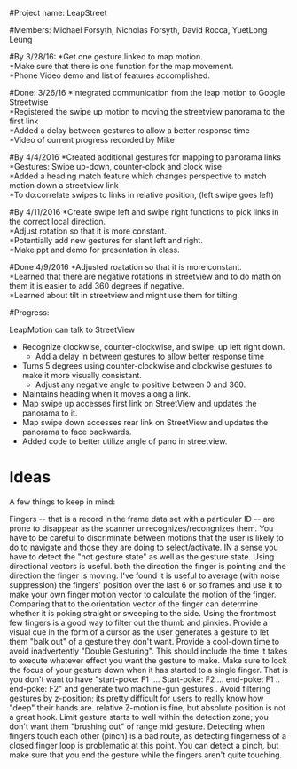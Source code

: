 #Project name: LeapStreet

#Members: 
Michael Forsyth, Nicholas Forsyth, David Rocca, YuetLong Leung  

#By 3/28/16:
   *Get one gesture linked to map motion. <br />
   *Make sure that there is one function for the map movement. <br />
   *Phone Video demo and list of features accomplished. <br />

#Done: 3/26/16
   *Integrated communication from the leap motion to Google Streetwise <br />
   *Registered the swipe up motion to moving the streetview panorama to the first link <br />
   *Added a delay between gestures to allow a better response time <br />
   *Video of current progress recorded by Mike <br />

#By 4/4/2016
   *Created additional gestures for mapping to panorama links <br />
   *Gestures: Swipe up-down, counter-clock and clock wise <br />
   *Added a heading match feature which changes perspective to match motion down a streetview link <br />
   *To do:correlate swipes to links in relative position, (left swipe goes left) <br />

#By 4/11/2016
   *Create swipe left and swipe right functions to pick links in the correct local direction. <br />
   *Adjust rotation so that it is more constant. <br />
   *Potentially add new gestures for slant left and right. <br />
   *Make ppt and demo for presentation in class. <br />

#Done 4/9/2016
   *Adjusted roatation so that it is more constant. <br />
   *Learned that there are negative rotations in streetview and to do math on them it is easier to add 360 degrees if negative. <br />
   *Learned about tilt in streetview and might use them for tilting. <br /> 

#Progress: 

LeapMotion can talk to StreetView <br /> 
   * Recognize clockwise, counter-clockwise, and swipe: up left right down. <br /> 
       * Add a delay in between gestures to allow better response time <br /> 
   * Turns 5 degrees using counter-clockwise and clockwise gestures to make it more visually consistant. <br /> 
       * Adjust any negative angle to positive between 0 and 360. <br /> 
   * Maintains heading when it moves along a link. <br /> 
   * Map swipe up accesses first link on StreetView and updates the panorama to it. <br /> 
   * Map swipe down accesses rear link on StreetView and updates the panorama to face backwards. <br /> 
   * Added code to better utilize angle of pano in streetview. <br />

# Ideas

A few things to keep in mind:

Fingers -- that is a record in the frame data set with a particular ID -- are prone to disappear as the scanner unrecognizes/recongnizes them.
You have to be careful to discriminate between motions that the user is likely to do to navigate and those they are doing to select/activate. IN a sense you have to detect the "not gesture state" as well as the gesture state.
Using directional vectors is useful. both the direction the finger is pointing and the direction the finger is moving. I've found it is useful to average (with noise suppression) the fingers' position over the last 6 or so frames and use it to make your own finger motion vector to calculate the motion of the finger. Comparing that to the orientation vector of the finger can determine whether it is poking straight or sweeping to the side.
Using the frontmost few fingers is a good way to filter out the thumb and pinkies.
Provide a visual cue in the form of a cursor as the user generates a gesture to let them "balk out" of a gesture they don't want.
Provide a cool-down time to avoid inadvertently "Double Gesturing". This should include the time it takes to execute whatever effect you want the gesture to make.
Make sure to lock the focus of your gesture down when it has started to a single finger. That is you don't want to have "start-poke: F1 .... Start-poke: F2 ... end-poke: F1 .. end-poke: F2" and generate two machine-gun gestures .
Avoid filtering gestures by z-position; its pretty difficult for users to really know how "deep" their hands are. relative Z-motion is fine, but absolute position is not a great hook.
Limit gesture starts to well within the detection zone; you don't want them "brushing out" of range mid gesture.
Detecting when fingers touch each other (pinch) is a bad route, as detecting fingerness of a closed finger loop is problematic at this point. You can detect a pinch, but make sure that you end the gesture while the fingers aren't quite touching.

